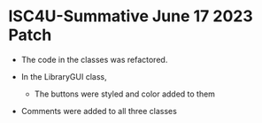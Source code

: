 # ISC4U-Summative June 17 2023 Patch

* The code in the classes was refactored.

* In the LibraryGUI class,
    * The buttons were styled and color added to them

 * Comments were added to all three classes
